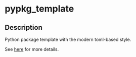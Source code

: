 # pypkg_template

## Description
Python package template with the modern toml-based style.

See [here](https://setuptools.pypa.io/en/latest/userguide/pyproject_config.html) for more details.
